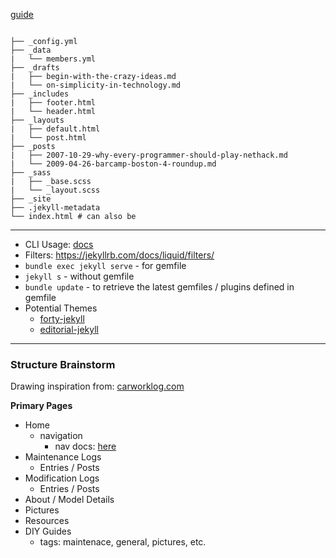 [guide](https://jekyllrb.com/docs/structure/)
```

├── _config.yml
├── _data
|   └── members.yml
├── _drafts
|   ├── begin-with-the-crazy-ideas.md
|   └── on-simplicity-in-technology.md
├── _includes
|   ├── footer.html
|   └── header.html
├── _layouts
|   ├── default.html
|   └── post.html
├── _posts
|   ├── 2007-10-29-why-every-programmer-should-play-nethack.md
|   └── 2009-04-26-barcamp-boston-4-roundup.md
├── _sass
|   ├── _base.scss
|   └── _layout.scss
├── _site
├── .jekyll-metadata
└── index.html # can also be
```

---

*  CLI Usage: [docs](https://jekyllrb.com/docs/usage/)
*  Filters: https://jekyllrb.com/docs/liquid/filters/
*  `bundle exec jekyll serve` - for gemfile 
*  `jekyll s` - without gemfile
*  `bundle update` - to retrieve the latest gemfiles / plugins defined in gemfile
*  Potential Themes
    *  [forty-jekyll](https://github.com/andrewbanchich/forty-jekyll-theme)
    *  [editorial-jekyll](https://github.com/andrewbanchich/editorial-jekyll-theme)

---

### Structure Brainstorm

Drawing inspiration from: [carworklog.com](https://www.carworklog.com/)

**Primary Pages**
*  Home
    *  navigation
        *  nav docs: [here](https://jekyllrb.com/tutorials/navigation/)
*  Maintenance Logs
    *  Entries / Posts <list>
*  Modification Logs
    *  Entries / Posts
*  About / Model Details
*  Pictures
*  Resources
*  DIY Guides
    *  tags: maintenace, general, pictures, etc.
